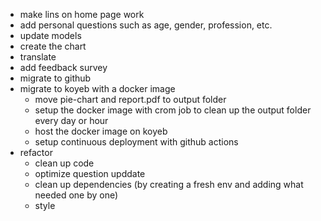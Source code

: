 - make lins on home page work
- add personal questions such as age, gender, profession, etc.
- update models
- create the chart
- translate
- add feedback survey
- migrate to github
- migrate to koyeb with a docker image
  - move pie-chart and report.pdf to output folder
  - setup the docker image with crom job to clean up the output folder every day or hour
  - host the docker image on koyeb
  - setup continuous deployment with github actions
- refactor
  - clean up code
  - optimize question upddate
  - clean up dependencies (by creating a fresh env and adding what needed one by one)
  - style